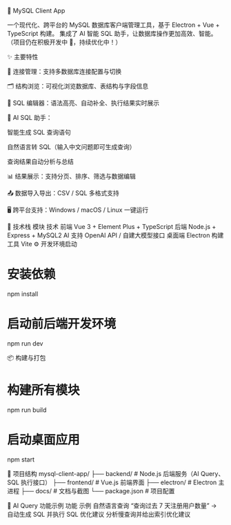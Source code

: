 🧠 MySQL Client App

一个现代化、跨平台的 MySQL 数据库客户端管理工具，基于 Electron + Vue + TypeScript 构建。
集成了 AI 智能 SQL 助手，让数据库操作更加高效、智能。
（项目仍在积极开发中 🚀，持续优化中！）

✨ 主要特性

🔗 连接管理：支持多数据库连接配置与切换

🗂️ 结构浏览：可视化浏览数据库、表结构与字段信息

📝 SQL 编辑器：语法高亮、自动补全、执行结果实时展示

🧠 AI SQL 助手：

智能生成 SQL 查询语句

自然语言转 SQL（输入中文问题即可生成查询）

查询结果自动分析与总结

📊 结果展示：支持分页、排序、筛选与数据编辑

📤 数据导入导出：CSV / SQL 多格式支持

🖥️ 跨平台支持：Windows / macOS / Linux 一键运行

🧩 技术栈
模块 技术
前端 Vue 3 + Element Plus + TypeScript
后端 Node.js + Express + MySQL2
AI 支持 OpenAI API / 自建大模型接口
桌面端 Electron
构建工具 Vite
⚙️ 开发环境启动

# 安装依赖

npm install

# 启动前后端开发环境

npm run dev

📦 构建与打包

# 构建所有模块

npm run build

# 启动桌面应用

npm start

📁 项目结构
mysql-client-app/
├── backend/ # Node.js 后端服务（AI Query、SQL 执行接口）
├── frontend/ # Vue.js 前端界面
├── electron/ # Electron 主进程
├── docs/ # 文档与截图
└── package.json # 项目配置

🧠 AI Query 功能示例
功能 示例
自然语言查询 “查询过去 7 天注册用户数量” → 自动生成 SQL 并执行
SQL 优化建议 分析慢查询并给出索引优化建议
